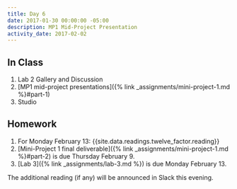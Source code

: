 ```yaml
---
title: Day 6
date: 2017-01-30 00:00:00 -05:00
description: MP1 Mid-Project Presentation
activity_date: 2017-02-02
---
```


## In Class

1. Lab 2 Gallery and Discussion
2. [MP1 mid-project presentations]({% link _assignments/mini-project-1.md %}#part-1)
3. Studio


## Homework

1. For Monday February 13: {{site.data.readings.twelve_factor.reading}}
2. [Mini-Project 1 final deliverable]({% link _assignments/mini-project-1.md %}#part-2) is due Thursday February 9.
3. [Lab 3]({% link _assignments/lab-3.md %}) is due Monday February 13.

The additional reading (if any) will be announced in Slack this evening.
